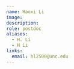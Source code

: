 ```yaml
---
name: Haoxi Li
image: 
description: 
role: postdoc
aliases:
  - H. Li
  - H Li
links:
  email: hl2500@unc.edu
---
```



